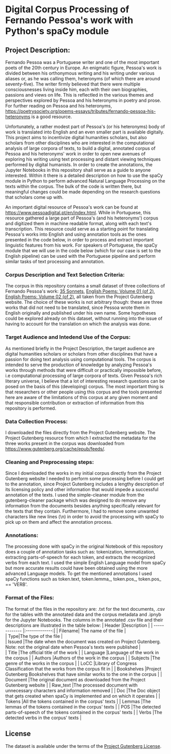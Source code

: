 # Digital Corpus Processing of Fernando Pessoa's work with Python's spaCy module

## Project Description:
Fernando Pessoa was a Portuguese writer and one of the most important poets of the 20th century in Europe. An enigmatic figure, Pessoa's work is divided between his orthonymous writing and his writing under various aliases or, as he was calling them, heteronyms (of which there are around seventy-five). The writer firmly believed that there were multiple consciousnesses living inside him, each with their own biographies, passions and views on life. This is reflectled in the various themes and perspectives explored by Pessoa and his heteronyms in poetry and prose. For further reading on Pessoa and his heteronyms, https://poetrysociety.org/poems-essays/tributes/fernando-pessoa-his-heteronyms is a good resource.

Unfortunately, a rather modest part of Pessoa's (or his heteronyms) body of work is translated into English and an even smaller part is available digitally. This project aims to incentivize digital humanities scholars, but also scholars from other disciplines who are interested in the computational analysis of large corpora of texts, to build a digital, annotated corpus of Pessoa and his heteronyms' work in order to open new avenues of exploring his writing using text processing and distant viewing techniques performed by digital humanists. In order to create the annotations, the Jupyter Notebooks in this repository shall serve as a guide to anyone interested. Within it there is a detailed description on how to use the spaCy module in Python to perform advanced Natural Language Processing on the texts within the corpus. The bulk of the code is written there, but meaningful changes could be made depending on the research questions that scholars come up with.

An important digital resource of Pessoa's work can be found at https://www.pessoadigital.pt/en/index.html. While in Portuguese, this resource gathered a large part of Pessoa's (and his heteronyms') corpus and digitized them in machine readable format, along with each text's transcription. This resource could serve as a starting point for translating Pessoa's works into English and using annotation tools as the ones presented in the code below, in order to process and extract important linguistic features from his work. For speakers of Portuguese, the spaCy module that we will use in the code below (which for our case is set to the English pipeline) can be used with the Portuguese pipeline and perform similar tasks of text processing and annotation.

### Corpus Description and Text Selection Criteria:
The corpus in this repository contains a small dataset of three collections of Fernando Pessoa's work: [35 Sonnets](https://www.gutenberg.org/ebooks/19978), [English Poems: Volume 01 (of 2)](https://www.gutenberg.org/ebooks/66039), [English Poems: Volume 02 (of 2)](https://www.gutenberg.org/ebooks/66040), all taken from the Project Gutenberg website. The choice of these works is not arbitrary though: these are three works that did not need to be translated, since Pessoa wrote them in English originally and published under his own name. Some hypotheses could be explored already on this dataset, without running into the issue of having to account for the translation on which the analysis was done. 

### Target Audience and Intedend Use of the Corpus:
As mentioned briefly in the Project Description, the target audience are digital humanities scholars or scholars from other disciplines that have a passion for doing text analysis using computational tools. The corpus is intended to serve the production of knowledge by analyzing Pessoa's works through methods that were difficult or practically impossible before, i.e computational processing of large corpora of texts. Given Pessoa's rich literary universe, I believe that a lot of interesting research questions can be posed on the basis of this (developing) corpus. The most important thing is that researchers or other people using this corpus and the tools presented here are aware of the limitations of this corpus at any given moment and that responsible contribution or extraction of information from this repository is performed.

### Data Collection Process:
I downloaded the files directly from the Project Gutenberg website. The Project Gutenberg resource from which I extracted the metadata for the three works present in the corpus was downloaded from https://www.gutenberg.org/cache/epub/feeds/.

### Cleaning and Preprocessing steps:
Since I downloaded the works in my initial corpus directly from the Project Gutenberg website I needed to perform some processing before I could get to the annotation, since Project Gutenberg includes a lengthy description of its licensing policy and other information that would impede a successful annotation of the texts. I used the simple-cleaner module from the gutenberg-cleaner package which was designed to do remove any information from the documents besides anything specifically relevant for the texts that they contain. Furthermore, I had to remove some unwanted characters like new lines (\n) in order to avoid the processing with spaCy to pick up on them and affect the annotation process. 

### Annotations:
The processing done with spaCy in the original Notebook of this repository does a couple of annotation tasks such as: tokenization, lemmatization, extracting parts-of-speech for each token, and extracts the recognized verbs from each text. I used the simple English Language model from spaCy but more accurate results could have been obtained using the more advanced Language models. To get the mentioned annotations I used spaCy functions such as token.text, token.lemma_, token.pos_, token.pos_ == 'VERB'.

### Format of the Files:
The format of the files in the repository are: .txt for the text documents, .csv for the tables with the annotated data and the corpus metadata and .ipnyb for the Jupyter Notebooks.
The columns in the annotated .csv file and their descriptions are illustrated in the table below:
| Header        |Description            |
| ------------- |:-------------:|
| Filename| The name of the file  |  
| Type|The type of the file   |    
| Issued |The date when the document was created on Project Gutenberg. Note: not the original date when Pessoa's texts were published       |     
| Title |The official title of the work      |
| Language |Language of the work in the corpus        |
| Authors |Authors of the work in the corpus       |
| Subjects |The genre of the works in the corpus      |
| LoCC |Library of Congress Classification that the works from the corpus fit in      |
| Bookshelves |Project Gutenberg Bookshelves that have similar works to the one in the corpus      |
| Document |The original document as downloaded from the Project Gutenberg website     |
| Raw_text |The processed document with unnecessary characters and information removed      |
| Doc |The Doc object that gets created when spaCy is implemented and on which it operates      |
| Tokens |All the tokens contained in the corpus' texts      |
| Lemmas |The lemmas of the tokens contained in the corpus' texts     |
| POS |The detected parts-of-speech of the tokens contained in the corpus' texts      |
| Verbs |The detected verbs in the corpus' texts      |

## License
The dataset is available under the terms of the [Project Gutenberg License](https://www.gutenberg.org/policy/license.html).


